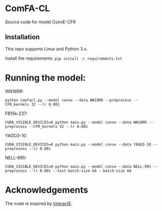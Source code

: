 # ComFA-CL
Source code for model ConvE-CFR
## Installation

This repo supports Linux and Python 3.x.

Install the requirements: `pip install -r requirements.txt`

# Running the model:
WN18RR:
```
python comfacl.py --model conve --data WN18RR --preprocess --CFR_kernels 32 --lr 0.001
```

FB15k-237:
```
CUDA_VISIBLE_DEVICES=0 python main.py --model conve --data WN18RR --preprocess --CFR_kernels 32 --lr 0.001
```

YAGO3-10:
```
CUDA_VISIBLE_DEVICES=0 python main.py --model conve --data YAGO3-10 --preprocess --lr 0.001
```

NELL-995:
```
CUDA_VISIBLE_DEVICES=0 python main.py --model conve --data NELL-995 --preprocess --lr 0.001 --test-batch-size 64 --batch-size 64
```

# Acknowledgements
The code is inspired by [InteractE](https://github.com/malllabiisc/InteractE).
